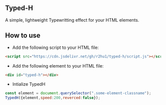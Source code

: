 ## Typed-H

A simple, lightweight Typewritting effect for your HTML elements.

## How to use

- Add the following script to your HTML file:
```html
<script src="https://cdn.jsdelivr.net/gh/r2hu1/typed-h/script.js"></script>
```

- Add the following element to your HTML file:
```html
<div id="typed-h"></div>
```

- Intialize TypedH
```js
const element = document.querySelector(".some-element-classname");
TypedH({element,speed:200,reverced:false});
```
